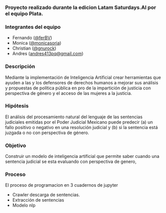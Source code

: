 ###  Proyecto realizado durante la edicion Latam Saturdays.AI  por el equipo Plata.


### Integrantes del equipo
* Fernando ([@ferBV](https://github.com/ferBV))
* Monica ([@monicasoria](https://github.com/monicasoria))
* Christian ([@gnurock](https://github.com/gnurock))
* Andres (andres413pq@gmail.com)

### Descripción 

Mediante la implementación de Inteligencia Artificial
crear herramientas que ayuden a las y los defensores
de derechos humanos a mejorar sus análisis y
propuestas de política pública en pro de la impartición
de justicia con perspectiva de género y el acceso de
las mujeres a la justicia.


###  Hipótesis

El análisis del procesamiento natural del lenguaje de las sentencias judiciales emitidas por el Poder Judicial Mexicano puede predecir (a) un fallo positivo o negativo en una resolución judicial y (b) si la sentencia está juzgada o no con perspectiva de género.


### Objetivo
Construir un modelo de inteligencia artificial que permite saber cuando una sentencia judicial se esta evaluando con perspectiva de genero, 

### Proceso
El proceso de programacion en 3 cuadernos de jupyter
* Crawler descarga de sentencias.
* Extracción de sentencias
* Modelo nlp
 
